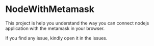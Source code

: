 # NodeWithMetamask
This project is help you understand the way you can connect nodejs application with the metamask in your browser.

If you find any issue, kindly open it in the issues.
